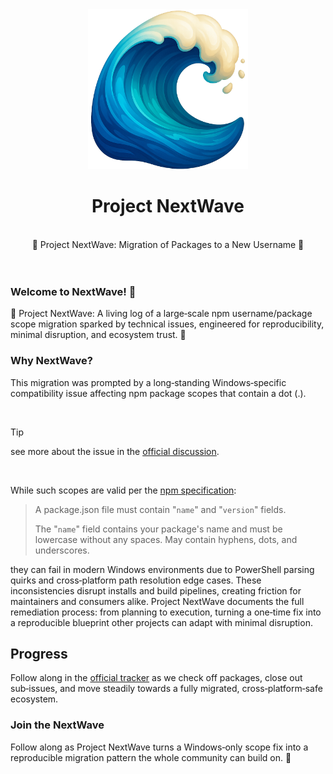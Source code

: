 <div align="center">
  <img src="https://raw.githubusercontent.com/igorskyflyer/project-nextwave/main/media/nextwave.png" alt="Icon of Project Next-Wave" width="256" height="256">
<h1 align="center">Project NextWave</h1>
</div>

<br>

<div align="center">
  🌊 Project NextWave: Migration of Packages to a New Username 🚀
</div>

<br>
<br>

### Welcome to NextWave! 🌊

🌊 Project NextWave: A living log of a large‑scale npm username/package scope migration sparked by technical issues, engineered for reproducibility, minimal disruption, and ecosystem trust. 🚀  

### Why NextWave?

This migration was prompted by a long‑standing Windows‑specific compatibility issue affecting npm package scopes that contain a dot (.).

<br>

> [!TIP]
> see more about the issue in the [official discussion](https://github.com/orgs/community/discussions/169922).
>

<br>

While such scopes are valid per the [npm specification](https://docs.npmjs.com/creating-a-package-json-file#required-name-and-version-fields):

>
> A package.json file must contain "`name`" and "`version`" fields.
>
> The "`name`" field contains your package's name and must be lowercase without any spaces. May contain hyphens, dots, and underscores.
>

they can fail in modern Windows environments due to PowerShell parsing quirks and cross‑platform path resolution edge cases. These inconsistencies disrupt installs and build pipelines, creating friction for maintainers and consumers alike. Project NextWave documents the full remediation process: from planning to execution, turning a one‑time fix into a reproducible blueprint other projects can adapt with minimal disruption.  

## Progress

Follow along in the [official tracker](https://github.com/igorskyflyer/project-nextwave/issues/1) as we check off packages, close out sub‑issues, and move steadily towards a fully migrated, cross‑platform‑safe ecosystem.

### Join the NextWave

Follow along as Project NextWave turns a Windows‑only scope fix into a reproducible migration pattern the whole community can build on. 🌊
